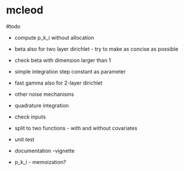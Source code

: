 # mcleod

#todo

- compute p_k_i without allocation
- beta also for two layer dirichlet - try to make as concise as possible
- check beta with dimension larger than 1
- simple integration step constant as parameter
- fast gamma also for 2-layer dirichlet
- other noise mechanisms
- quadrature integration
- check inputs
- split to two functions - with and without covariates
- unit test
- documentation
-vignette


- p_k_i - memoization?

